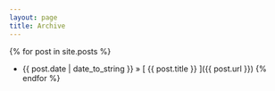 ```yaml
---
layout: page
title: Archive
---
```

{% for post in site.posts %}
  * {{ post.date | date_to_string }} &raquo; [ {{ post.title }} ]({{ post.url }})
{% endfor %}